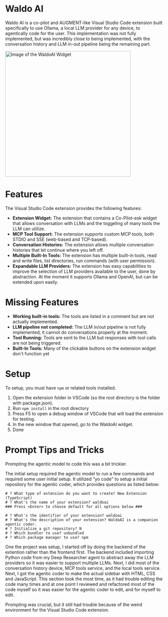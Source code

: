 
# Waldo AI

Waldo AI is a co-pilot and AUGMENT-like Visual Studio Code extension built specifically to use Ollama, a local LLM provider for any device, to agentically code for the user.
This implementation was not fully implemented, but was incredibly close to being implemented, with the conversation history and LLM in-out pipeline being the remaining part.

<img src="https://github.com/DeclanTheKoolDood/CapstonePrototyping/waldoai/docs/demonstration.PNG" alt="Image of the WaldoAI Widget" width="400"/></img>

# Features

The Visual Studio Code extension provides the following features:
- **Extension Widget:** The extension that contains a Co-Pilot-esk widget that allows conversation with LLMs and the toggeling of many tools the LLM can utilize.
- **MCP Tool Support:** The extension supports custom MCP tools, both STDIO and SSE (web-based and TCP-based).
- **Conversation Histories:** The extension allows multiple conversation histories that let continue where you left off.
- **Multiple Built-In Tools:** The extension has multiple built-in tools, read and write files, list directories, run commands (with user permission).
- **Expandable LLM Providers:** The extension has easy capabilities to improve the selection of LLM providers available to the user, done by abstraction. At the moment it supports Ollama and OpenAI, but can be extended upon easily.

# Missing Features

- **Working built-in tools:** The tools are listed in a comment but are not actually implemented.
- **LLM pipeline not completed:** The LLM in/out pipeline is not fully implemented, it cannot do conversations properly at the moment.
- **Tool Running:** Tools are sent to the LLM but responses with tool calls are not being triggered.
- **Built-In Tools:** Many of the clickable buttons on the extension widget don't function yet

# Setup

To setup, you must have `npm` or related tools installed.

1. Open the extension folder in VSCode (so the root directory is the folder with package.json).
2. Run `npm install` in the root directory
3. Press F5 to open a debug window of VSCode that will load the extension for testing.
4. In the new window that opened, go to the WaldoAI widget.
5. Done

# Prompt Tips and Tricks

Prompting the agentic model to code this was a bit trickier.

The initial setup required the agentic model to run a few commands and required some user initial setup. It utilized "yo code" to setup a initial repository for the agentic coder, which provides questions as listed below:
```
# ? What type of extension do you want to create? New Extension (TypeScript)
# ? What's the name of your extension? waldoai
### Press <Enter> to choose default for all options below ###

# ? What's the identifier of your extension? waldoai
# ? What's the description of your extension? WaldoAI is a companion agentic coder.
# ? Initialize a git repository? N
# ? Which bundler to use? unbundled
# ? Which package manager to use? npm
```

One the project was setup, I started off by doing the backend of the extention rather than the frontend first.
The backend included importing Python code from my Deep Researcher agent to abstract away the LLM providers so it was easier to support multiple LLMs.
Next, I did most of the conversation history device, MCP tools service, and the local tools service.
Next, I got the agentic coder to make the actual sidebar with HTML, CSS and JavaScript.
This section took the most time, as it had trouble editing the code many times and at one point I reviewed and refactored most of the code myself so it was easier for the agentic coder to edit, and for myself to edit.

Prompting was crucial, but it still had trouble because of the weird environment for the Visual Studio Code extension.
